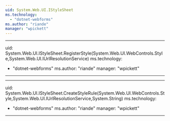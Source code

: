 ```yaml
---
uid: System.Web.UI.IStyleSheet
ms.technology: 
  - "dotnet-webforms"
ms.author: "riande"
manager: "wpickett"
---
```


---
uid: System.Web.UI.IStyleSheet.RegisterStyle(System.Web.UI.WebControls.Style,System.Web.UI.IUrlResolutionService)
ms.technology: 
  - "dotnet-webforms"
ms.author: "riande"
manager: "wpickett"
---

---
uid: System.Web.UI.IStyleSheet.CreateStyleRule(System.Web.UI.WebControls.Style,System.Web.UI.IUrlResolutionService,System.String)
ms.technology: 
  - "dotnet-webforms"
ms.author: "riande"
manager: "wpickett"
---
